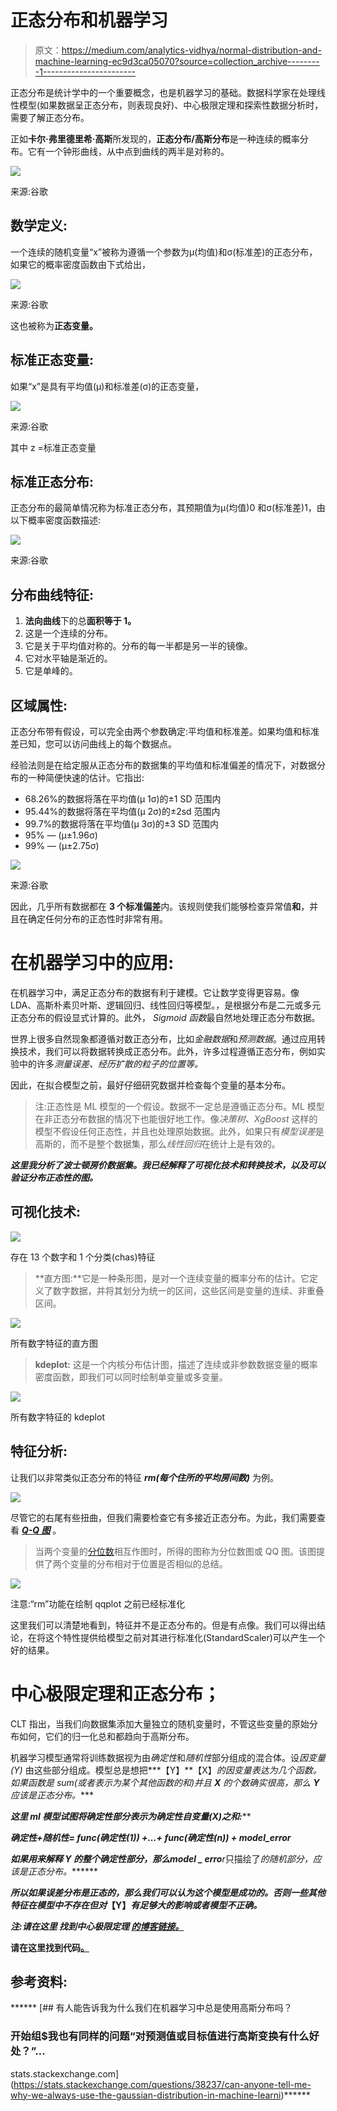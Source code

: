# 正态分布和机器学习

> 原文：<https://medium.com/analytics-vidhya/normal-distribution-and-machine-learning-ec9d3ca05070?source=collection_archive---------1----------------------->

正态分布是统计学中的一个重要概念，也是机器学习的基础。数据科学家在处理线性模型(如果数据呈正态分布，则表现良好)、中心极限定理和探索性数据分析时，需要了解正态分布。

正如**卡尔·弗里德里希·高斯**所发现的，**正态分布/高斯分布**是一种连续的概率分布。它有一个钟形曲线，从中点到曲线的两半是对称的。

![](img/01775c798463d795fd00d19c80e12a45.png)

来源:谷歌

## 数学定义:

一个连续的随机变量“x”被称为遵循一个参数为μ(均值)和σ(标准差)的正态分布，如果它的概率密度函数由下式给出，

![](img/f252df697e7b99a1bfe768fe031bf641.png)

来源:谷歌

这也被称为**正态变量。**

## 标准正态变量:

如果“x”是具有平均值(μ)和标准差(σ)的正态变量，

![](img/49ccc30e842265e7bfeceb40243efe53.png)

来源:谷歌

其中 z =标准正态变量

## 标准正态分布:

正态分布的最简单情况称为标准正态分布，其预期值为μ(均值)0 和σ(标准差)1，由以下概率密度函数描述:

![](img/465585a4d48e65d9ca8d21a78d513c22.png)

来源:谷歌

## 分布曲线特征:

1.  **法向曲线**下的总**面积等于 1。**
2.  这是一个连续的分布。
3.  它是关于平均值对称的。分布的每一半都是另一半的镜像。
4.  它对水平轴是渐近的。
5.  它是单峰的。

## 区域属性:

正态分布带有假设，可以完全由两个参数确定:平均值和标准差。如果均值和标准差已知，您可以访问曲线上的每个数据点。

经验法则是在给定服从正态分布的数据集的平均值和标准偏差的情况下，对数据分布的一种简便快速的估计。它指出:

*   68.26%的数据将落在平均值(μ 1σ)的±1 SD 范围内
*   95.44%的数据将落在平均值(μ 2σ)的±2sd 范围内
*   99.7%的数据将落在平均值(μ 3σ)的±3 SD 范围内
*   95% — (μ±1.96σ)
*   99% — (μ±2.75σ)

![](img/bbbfc3348d4ed9c3047ee1451ecf57bd.png)

来源:谷歌

因此，几乎所有数据都在 **3 个标准偏差**内。该规则使我们能够检查异常值**和**，并且在确定任何分布的正态性时非常有用。

# **在机器学习中的应用:**

在机器学习中，满足正态分布的数据有利于建模。它让数学变得更容易。像 LDA、高斯朴素贝叶斯、逻辑回归、线性回归等模型。，是根据分布是二元或多元正态分布的假设显式计算的。此外， *Sigmoid 函数*最自然地处理正态分布数据。

世界上很多自然现象都遵循对数正态分布，比如*金融数据*和*预测数据*。通过应用转换技术，我们可以将数据转换成正态分布。此外，许多过程遵循正态分布，例如实验中的许多*测量误差、经历扩散的粒子的位置等。*

因此，在拟合模型之前，最好仔细研究数据并检查每个变量的基本分布。

> 注:正态性是 ML 模型的一个假设。数据不一定总是遵循正态分布。ML 模型在非正态分布数据的情况下也能很好地工作。像*决策树、XgBoost* 这样的模型不假设任何正态性，并且也处理原始数据。此外，如果只有*模型误差*是高斯的，而不是整个数据集，那么*线性回归*在统计上是有效的。

***这里我分析了波士顿房价数据集。我已经解释了可视化技术和转换技术，以及可以验证分布正态性的图。***

## 可视化技术:

![](img/9b8d2f173ffd6eb86d43c4013e19768f.png)

存在 13 个数字和 1 个分类(chas)特征

> **直方图:**它是一种条形图，是对一个连续变量的概率分布的估计。它定义了数字数据，并将其划分为统一的区间，这些区间是变量的连续、非重叠区间。

![](img/ca3b271f02de3b8ea371c9a3a71bb737.png)

所有数字特征的直方图

> **kdeplot:** 这是一个内核分布估计图，描述了连续或非参数数据变量的概率密度函数，即我们可以同时绘制单变量或多变量。

![](img/ebbba0bdceac0a924909fd86db24153c.png)

所有数字特征的 kdeplot

## **特征分析:**

让我们以非常类似正态分布的特征 ***rm(每个住所的平均房间数)*** 为例。

![](img/9db8084ddbc697f442fb52fa388e7f82.png)

尽管它的右尾有些扭曲，但我们需要检查它有多接近正态分布。为此，我们需要查看 [***Q-Q 图***](https://www.statisticshowto.com/q-q-plots/) 。

> 当两个变量的[分位数](https://en.wikipedia.org/wiki/Quantile)相互作图时，所得的图称为分位数图或 QQ 图。该图提供了两个变量的分布相对于位置是否相似的总结。

![](img/ed272846892a5a5f4ad15d32b23d6eb3.png)

注意:“rm”功能在绘制 qqplot 之前已经标准化

这里我们可以清楚地看到，特征并不是正态分布的。但是有点像。我们可以得出结论，在将这个特性提供给模型之前对其进行标准化(StandardScaler)可以产生一个好的结果。

# 中心极限定理和正态分布；

CLT 指出，当我们向数据集添加大量独立的随机变量时，不管这些变量的原始分布如何，它们的归一化总和都趋向于高斯分布。

机器学习模型通常将训练数据视为由*确定性*和*随机性*部分组成的混合体。设*因变量(Y)* 由这些部分组成。模型总是想把***【Y】**【X】*的因变量表达为几个函数。如果函数是 sum(或者表示为某个其他函数的和)并且 ***X*** 的个数确实很高，那么 ***Y*** 应该是正态分布。****

****这里 ml 模型试图将*确定性部分表示为确定性自变量(X)之和:*****

*******确定性+随机性= func(确定性(1)) +…+ func(确定性(n)) + model_error*******

****如果用**来解释 ***Y*** 的整个确定性部分，那么***model _ erro****r*只描绘了*的随机部分，应该是正态分布。*******

*******所以如果误差分布是正态的，那么我们可以认为这个模型是成功的。否则一些其他特征在模型中不存在但对***【Y】***有足够大的影响或者模型不正确。*******

*********注:请在这里*** ***找到中心极限定理*** [***的博客链接。***](https://abhishek-barai.medium.com/central-limit-theorem-and-machine-learning-part-1-af3b65dc9d32)******

******请在这里找到代码[。](https://github.com/MaverickMonk/Machine-Learning-Methods/blob/main/normal_distribution_and_machine_learning.ipynb)******

## ******参考资料:******

******[](https://stats.stackexchange.com/questions/38237/can-anyone-tell-me-why-we-always-use-the-gaussian-distribution-in-machine-learni) [## 有人能告诉我为什么我们在机器学习中总是使用高斯分布吗？

### 开始组$我也有同样的问题“对预测值或目标值进行高斯变换有什么好处？”…

stats.stackexchange.com](https://stats.stackexchange.com/questions/38237/can-anyone-tell-me-why-we-always-use-the-gaussian-distribution-in-machine-learni)******